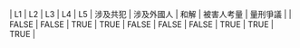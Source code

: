 | L1 | L2 | L3 | L4 | L5 | 涉及共犯 | 涉及外國人 | 和解 | 被害人考量 | 量刑爭議 |
| FALSE | FALSE | TRUE | TRUE | FALSE | FALSE | FALSE | TRUE | TRUE | TRUE |